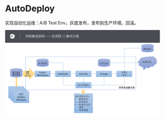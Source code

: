 # AutoDeploy
实现自动化运维：A/B Test Env，灰度发布，发布到生产环境，回滚。

![image](https://github.com/YeshenGroup/AutoDeploy/blob/master/CI.png)

